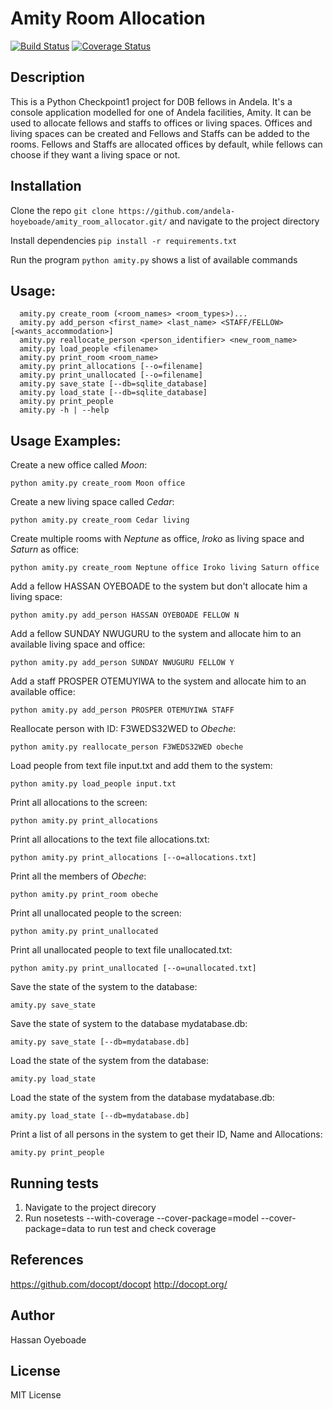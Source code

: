 <snippet>
<content>

# Amity Room Allocation

[![Build Status](https://travis-ci.org/andela-hoyeboade/amity_room_allocator.svg?branch=working)](https://travis-ci.org/andela-hoyeboade/amity_room_allocator) [![Coverage Status](https://coveralls.io/repos/github/andela-hoyeboade/amity_room_allocator/badge.svg?branch=working)](https://coveralls.io/github/andela-hoyeboade/amity_room_allocator?branch=working)

## Description
This is a Python Checkpoint1 project for D0B fellows in Andela. It's a console application modelled for one of Andela facilities, Amity. It can be used to allocate fellows and staffs to offices or living spaces. Offices and living spaces can be created and Fellows and Staffs can be added to the rooms. Fellows and Staffs are allocated offices by default, while fellows can choose if they want a living space or not. 

## Installation
Clone the repo
```git clone https://github.com/andela-hoyeboade/amity_room_allocator.git/``` and navigate to the project directory

Install dependencies
```pip install -r requirements.txt```

Run the program 
```python amity.py``` shows a list of available commands

## Usage:
```
  amity.py create_room (<room_names> <room_types>)...
  amity.py add_person <first_name> <last_name> <STAFF/FELLOW> [<wants_accommodation>]
  amity.py reallocate_person <person_identifier> <new_room_name>
  amity.py load_people <filename>
  amity.py print_room <room_name>
  amity.py print_allocations [--o=filename]
  amity.py print_unallocated [--o=filename]
  amity.py save_state [--db=sqlite_database]
  amity.py load_state [--db=sqlite_database]
  amity.py print_people
  amity.py -h | --help
```
## Usage Examples:

  Create a new office called _Moon_:
  ```
  python amity.py create_room Moon office
  ```
  Create a new living space called _Cedar_:
  ```
  python amity.py create_room Cedar living
  ```
  Create multiple rooms with _Neptune_ as office, _Iroko_ as living space and _Saturn_ as office:
  ```
  python amity.py create_room Neptune office Iroko living Saturn office
  ```
  Add a fellow HASSAN OYEBOADE to the system but don't allocate him a living space:
  ```
  python amity.py add_person HASSAN OYEBOADE FELLOW N
  ```
  Add a fellow SUNDAY NWUGURU to the system and allocate him to an available living space and office:
  ```
  python amity.py add_person SUNDAY NWUGURU FELLOW Y
  ```
  Add a staff PROSPER OTEMUYIWA to the system and allocate him to an available office:
  ```
  python amity.py add_person PROSPER OTEMUYIWA STAFF
  ```
  Reallocate person with ID: F3WEDS32WED to _Obeche_:
  ```
  python amity.py reallocate_person F3WEDS32WED obeche
  ```
  Load people from text file input.txt and add them to the system:
  ```
  python amity.py load_people input.txt
  ```
  Print all allocations to the screen:
  ```
  python amity.py print_allocations
  ```
  Print all allocations to the text file allocations.txt:
  ```
  python amity.py print_allocations [--o=allocations.txt]
  ```
  Print all the members of _Obeche_:
  ```
  python amity.py print_room obeche
  ```
  Print all unallocated people to the screen:
  ```
  python amity.py print_unallocated
  ```
  Print all unallocated people to text file unallocated.txt:
  ```
  python amity.py print_unallocated [--o=unallocated.txt]
  ```
  Save the state of the system to the database:
  ```
  amity.py save_state
  ```
  Save the state of system to the database mydatabase.db:
  ```
  amity.py save_state [--db=mydatabase.db]
  ``` 
  Load the state of the system from the database:
  ```
  amity.py load_state
  ```
  Load the state of the system from the database mydatabase.db:
  ```
  amity.py load_state [--db=mydatabase.db]
  ```
  Print a list of all persons in the system to get their ID, Name and Allocations:
  ```
  amity.py print_people
  ```

## Running tests
1. Navigate to the project direcory
2. Run nosetests --with-coverage --cover-package=model --cover-package=data to run test and check coverage

## References
https://github.com/docopt/docopt
http://docopt.org/

## Author
Hassan Oyeboade

## License
MIT License

</content>
</snippet>